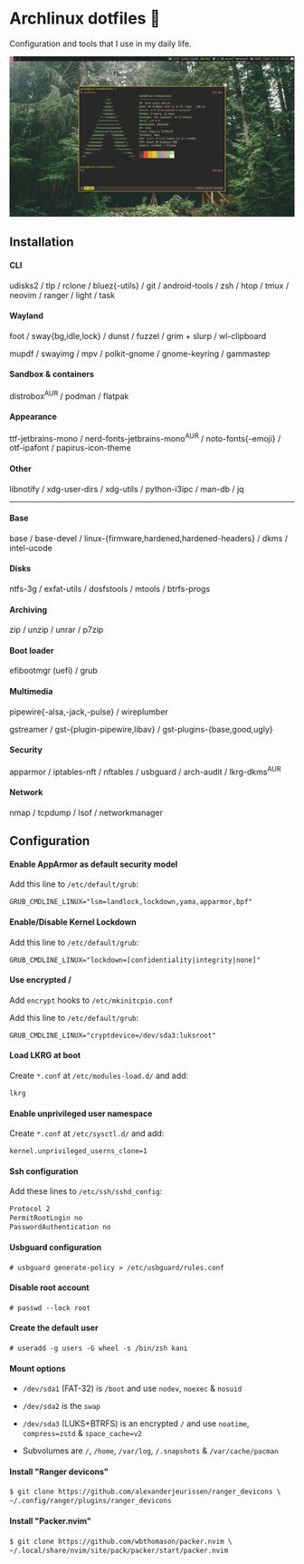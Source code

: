 # Archlinux dotfiles 🐧

Configuration and tools that I use in my daily life.

![](./src/screenshot.jpg)

## Installation
#### CLI
udisks2 / tlp / rclone / bluez{-utils} / git / android-tools / zsh / htop / tmux / neovim / ranger / light / task

#### Wayland
foot / sway{bg,idle,lock} / dunst / fuzzel / grim + slurp / wl-clipboard

mupdf / swayimg / mpv / polkit-gnome / gnome-keyring / gammastep

#### Sandbox & containers
distrobox<sup>AUR</sup> / podman / flatpak

#### Appearance
ttf-jetbrains-mono / nerd-fonts-jetbrains-mono<sup>AUR</sup> / noto-fonts{-emoji} / otf-ipafont / papirus-icon-theme

#### Other
libnotify / xdg-user-dirs / xdg-utils / python-i3ipc / man-db / jq

---
#### Base
base / base-devel / linux-{firmware,hardened,hardened-headers} / dkms / intel-ucode

#### Disks
ntfs-3g / exfat-utils / dosfstools / mtools / btrfs-progs

#### Archiving
zip / unzip / unrar / p7zip

#### Boot loader
efibootmgr (uefi) / grub

#### Multimedia
pipewire{-alsa,-jack,-pulse} / wireplumber

gstreamer / gst-{plugin-pipewire,libav} / gst-plugins-{base,good,ugly}

#### Security
apparmor / iptables-nft / nftables / usbguard / arch-audit / lkrg-dkms<sup>AUR</sup>

#### Network
nmap / tcpdump / lsof / networkmanager

## Configuration
#### Enable AppArmor as default security model
Add this line to `/etc/default/grub`:
```
GRUB_CMDLINE_LINUX="lsm=landlock,lockdown,yama,apparmor,bpf"
```

#### Enable/Disable Kernel Lockdown
Add this line to `/etc/default/grub`:
```
GRUB_CMDLINE_LINUX="lockdown=[confidentiality|integrity|none]"
```

#### Use encrypted /
Add `encrypt` hooks to `/etc/mkinitcpio.conf`

Add this line to `/etc/default/grub`:
```
GRUB_CMDLINE_LINUX="cryptdevice=/dev/sda3:luksroot"
```

#### Load LKRG at boot
Create `*.conf` at `/etc/modules-load.d/` and add:
```
lkrg
```

#### Enable unprivileged user namespace
Create `*.conf` at `/etc/sysctl.d/` and add:
```
kernel.unprivileged_userns_clone=1
```

#### Ssh configuration
Add these lines to `/etc/ssh/sshd_config`:
```
Protocol 2
PermitRootLogin no
PasswordAuthentication no
```

#### Usbguard configuration
```
# usbguard generate-policy > /etc/usbguard/rules.conf
```

#### Disable root account
```
# passwd --lock root
```

#### Create the default user
```
# useradd -g users -G wheel -s /bin/zsh kani
```

#### Mount options
- `/dev/sda1` (FAT-32) is `/boot` and use `nodev`, `noexec` & `nosuid`

- `/dev/sda2` is the `swap`

- `/dev/sda3` (LUKS+BTRFS) is an encrypted `/` and use `noatime`, `compress=zstd` & `space_cache=v2`

- Subvolumes are `/`, `/home`, `/var/log`, `/.snapshots` & `/var/cache/pacman`

#### Install "Ranger devicons"
```
$ git clone https://github.com/alexanderjeurissen/ranger_devicons \
~/.config/ranger/plugins/ranger_devicons
```

#### Install "Packer.nvim"
```
$ git clone https://github.com/wbthomason/packer.nvim \
~/.local/share/nvim/site/pack/packer/start/packer.nvim
```
